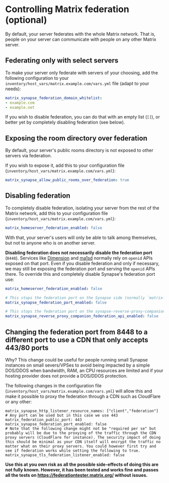 # Controlling Matrix federation (optional)

By default, your server federates with the whole Matrix network. That is, people on your server can communicate with people on any other Matrix server.


## Federating only with select servers

To make your server only federate with servers of your choosing, add the following configuration to your `inventory/host_vars/matrix.example.com/vars.yml` file (adapt to your needs):

```yaml
matrix_synapse_federation_domain_whitelist:
- example.com
- example.net
```

If you wish to disable federation, you can do that with an empty list (`[]`), or better yet by completely disabling federation (see below).


## Exposing the room directory over federation

By default, your server's public rooms directory is not exposed to other servers via federation.

If you wish to expose it, add this to your configuration file (`inventory/host_vars/matrix.example.com/vars.yml`):

```yaml
matrix_synapse_allow_public_rooms_over_federation: true
```


## Disabling federation

To completely disable federation, isolating your server from the rest of the Matrix network, add this to your configuration file (`inventory/host_vars/matrix.example.com/vars.yml`):

```yaml
matrix_homeserver_federation_enabled: false
```

With that, your server's users will only be able to talk among themselves, but not to anyone who is on another server.

**Disabling federation does not necessarily disable the federation port** (`8448`). Services like [Dimension](configuring-playbook-dimension.md) and [ma1sd](configuring-playbook-ma1sd.md) normally rely on `openid` APIs exposed on that port. Even if you disable federation and only if necessary, we may still be exposing the federation port and serving the `openid` APIs there. To override this and completely disable Synapse's federation port use:

```yaml
matrix_homeserver_federation_enabled: false

# This stops the federation port on the Synapse side (normally `matrix-synapse:8048` on the container network).
matrix_synapse_federation_port_enabled: false

# This stops the federation port on the synapse-reverse-proxy-companion side (normally `matrix-synapse-reverse-proxy-companion:8048` on the container network).
matrix_synapse_reverse_proxy_companion_federation_api_enabled: false
```

## Changing the federation port from 8448 to a different port to use a CDN that only accepts 443/80 ports

Why? This change could be useful for people running small Synapse instances on small severs/VPSes to avoid being impacted by a simple DOS/DDOS when bandwidth, RAM, an CPU resources are limited and if your hosting provider does not provide a DOS/DDOS protection.


The following changes in the configuration file (`inventory/host_vars/matrix.example.com/vars.yml`) will allow this and make it possible to proxy the federation through a CDN such as CloudFlare or any other:

```
matrix_synapse_http_listener_resource_names: ["client","federation"]
# Any port can be used but in this case we use 443
matrix_federation_public_port: 443
matrix_synapse_federation_port_enabled: false
# Note that the following change might not be "required per se" but probably will be due to the proxying of the traffic through the CDN proxy servers (CloudFlare for instance). The security impact of doing this should be minimal as your CDN itself will encrypt the traffic no matter what on their proxy servers. You could however first try and see if federation works while setting the following to true.
matrix_synapse_tls_federation_listener_enabled: false
```

**Use this at you own risk as all the possible side-effects of doing this are not fully known. However, it has been tested and works fine and passes all the tests on <https://federationtester.matrix.org/> without issues.**
